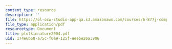 ```yaml
---
content_type: resource
description: ''
file: https://ol-ocw-studio-app-qa.s3.amazonaws.com/courses/6-877j-computational-evolutionary-biology-fall-2005/174e6b60a75cf0a9125feeebe26a3906_plotkinnature2004.pdf
file_type: application/pdf
resourcetype: Document
title: plotkinnature2004.pdf
uid: 174e6b60-a75c-f0a9-125f-eeebe26a3906
---
```

